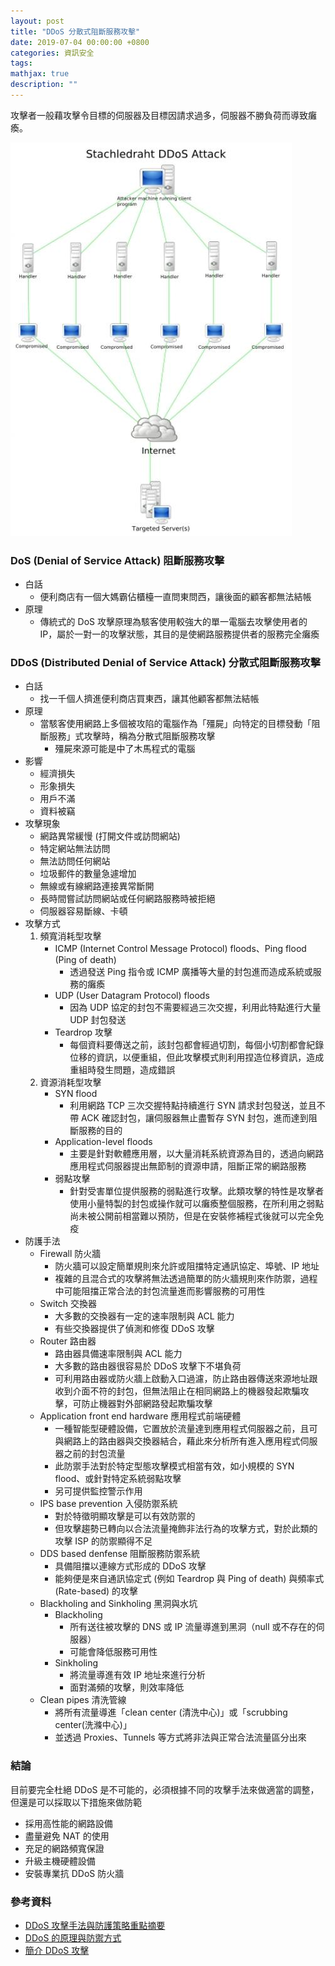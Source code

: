 ```yaml
---
layout: post
title: "DDoS 分散式阻斷服務攻擊"
date: 2019-07-04 00:00:00 +0800
categories: 資訊安全
tags:
mathjax: true
description: ""
---
```


攻擊者一般藉攻擊令目標的伺服器及目標因請求過多，伺服器不勝負荷而導致癱瘓。

![](/assets/img/posts/RJaIEpF.png)

### DoS (Denial of Service Attack) 阻斷服務攻擊

- 白話
  - 便利商店有一個大媽霸佔櫃檯一直問東問西，讓後面的顧客都無法結帳
- 原理
  - 傳統式的 DoS 攻擊原理為駭客使用較強大的單一電腦去攻擊使用者的 IP，屬於一對一的攻擊狀態，其目的是使網路服務提供者的服務完全癱瘓

### DDoS (Distributed Denial of Service Attack) 分散式阻斷服務攻擊

- 白話
  - 找一千個人擠進便利商店買東西，讓其他顧客都無法結帳
- 原理
  - 當駭客使用網路上多個被攻陷的電腦作為「殭屍」向特定的目標發動「阻斷服務」式攻擊時，稱為分散式阻斷服務攻擊
    - 殭屍來源可能是中了木馬程式的電腦
- 影響
  - 經濟損失
  - 形象損失
  - 用戶不滿
  - 資料被竊
- 攻擊現象
  - 網路異常緩慢 (打開文件或訪問網站)
  - 特定網站無法訪問
  - 無法訪問任何網站
  - 垃圾郵件的數量急遽增加
  - 無線或有線網路連接異常斷開
  - 長時間嘗試訪問網站或任何網路服務時被拒絕
  - 伺服器容易斷線、卡頓
- 攻擊方式
  1. 頻寬消耗型攻擊
     - ICMP (Internet Control Message Protocol) floods、Ping flood (Ping of death)
       - 透過發送 Ping 指令或 ICMP 廣播等大量的封包進而造成系統或服務的癱瘓
     - UDP (User Datagram Protocol) floods
       - 因為 UDP 協定的封包不需要經過三次交握，利用此特點進行大量 UDP 封包發送
     - Teardrop 攻擊
       - 每個資料要傳送之前，該封包都會經過切割，每個小切割都會紀錄位移的資訊，以便重組，但此攻擊模式則利用捏造位移資訊，造成重組時發生問題，造成錯誤
  2. 資源消耗型攻擊
     - SYN flood
       - 利用網路 TCP 三次交握特點持續進行 SYN 請求封包發送，並且不帶 ACK 確認封包，讓伺服器無止盡暫存 SYN 封包，進而達到阻斷服務的目的
     - Application-level floods
       - 主要是針對軟體應用層，以大量消耗系統資源為目的，透過向網路應用程式伺服器提出無節制的資源申請，阻斷正常的網路服務
     - 弱點攻擊
       - 針對受害單位提供服務的弱點進行攻擊。此類攻擊的特性是攻擊者使用小量特製的封包或操作就可以癱瘓整個服務，在所利用之弱點尚未被公開前相當難以預防，但是在安裝修補程式後就可以完全免疫
- 防護手法
  - Firewall 防火牆
    - 防火牆可以設定簡單規則來允許或阻擋特定通訊協定、埠號、IP 地址
    - 複雜的且混合式的攻擊將無法透過簡單的防火牆規則來作防禦，過程中可能阻擋正常合法的封包流量進而影響服務的可用性
  - Switch 交換器
    - 大多數的交換器有一定的速率限制與 ACL 能力
    - 有些交換器提供了偵測和修復 DDoS 攻擊
  - Router 路由器
    - 路由器具備速率限制與 ACL 能力
    - 大多數的路由器很容易於 DDoS 攻擊下不堪負荷
    - 可利用路由器或防火牆上啟動入口過濾，防止路由器傳送來源地址跟收到介面不符的封包，但無法阻止在相同網路上的機器發起欺騙攻擊，可防止機器對外部網路發起欺騙攻擊
  - Application front end hardware 應用程式前端硬體
    - 一種智能型硬體設備，它置放於流量達到應用程式伺服器之前，且可與網路上的路由器與交換器結合，藉此來分析所有進入應用程式伺服器之前的封包流量
    - 此防禦手法對於特定型態攻擊模式相當有效，如小規模的 SYN flood、或針對特定系統弱點攻擊
    - 另可提供監控警示作用
  - IPS base prevention 入侵防禦系統
    - 對於特徵明顯攻擊是可以有效防禦的
    - 但攻擊趨勢已轉向以合法流量掩飾非法行為的攻擊方式，對於此類的攻擊 ISP 的防禦顯得不足
  - DDS based denfense 阻斷服務防禦系統
    - 具備阻擋以連線方式形成的 DDoS 攻擊
    - 能夠便是來自通訊協定式 (例如 Teardrop 與 Ping of death) 與頻率式 (Rate-based) 的攻擊
  - Blackholing and Sinkholing 黑洞與水坑
    - Blackholing
      - 所有送往被攻擊的 DNS 或 IP 流量導進到黑洞（null 或不存在的伺服器）
      - 可能會降低服務可用性
    - Sinkholing
      - 將流量導進有效 IP 地址來進行分析
      - 面對滿頻的攻擊，則效率降低
  - Clean pipes 清洗管線
    - 將所有流量導進「clean center (清洗中心)」或「scrubbing center(洗滌中心)」
    - 並透過 Proxies、Tunnels 等方式將非法與正常合法流量區分出來

### 結論

目前要完全杜絕 DDoS 是不可能的，必須根據不同的攻擊手法來做適當的調整，但還是可以採取以下措施來做防範

- 採用高性能的網路設備
- 盡量避免 NAT 的使用
- 充足的網路頻寬保證
- 升級主機硬體設備
- 安裝專業抗 DDoS 防火牆

### 參考資料

- [DDoS 攻擊手法與防護策略重點摘要](http://download.icst.org.tw/attachfilearticles/DDoS%E6%94%BB%E6%93%8A%E6%89%8B%E6%B3%95%E8%88%87%E9%98%B2%E8%AD%B7%E7%AD%96%E7%95%A5%E9%87%8D%E9%BB%9E%E6%91%98%E8%A6%81.pdf)
- [DDoS 的原理與防禦方式](https://twnoc.net/support/Knowledgebase/Article/View/180/27/ddos)
- [簡介 DDoS 攻擊](http://newsletter.ascc.sinica.edu.tw/news/read_news.php?nid=1869)
